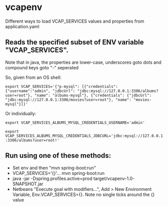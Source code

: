 # vcapenv
Different ways to load VCAP_SERVICES values and properties from application.yaml

## Reads the specified subset of ENV variable "VCAP_SERVICES".
Note that in java, the properties are lower-case, underscores goto dots and compound keys goto "-" seperated
 
So, given from an OS shell:

```export VCAP_SERVICES='{"p-mysql": [{"credentials": {"username":"admin", "jdbcUrl": "jdbc:mysql://127.0.0.1:3306/albums?user=root"}, "name": "albums-mysql"}, {"credentials": {"jdbcUrl": "jdbc:mysql://127.0.0.1:3306/movies?user=root"}, "name": "movies-mysql"}]}'```
 
Or individually:

```export VCAP_SERVICES_ALBUMS_MYSQL_CREDENTIALS_USERNAME='admin'```

```export VCAP_SERVICES_ALBUMS_MYSQL_CREDENTIALS_JDBCURL='jdbc:mysql://127.0.0.1:3306/albums?user=root!'```

## Run using one of these methods:
- Set env and then "mvn spring-boot:run"
- VCAP_SERVICES='{}'... mvn spring-boot:run
- java -jar -Dspring.profiles.active=prod target/vcapenv-1.0-SNAPSHOT.jar
- Netbeans "Execute goal with modifiers...", Add > New Environment Variable, Env.VCAP_SERVICES={}. Note no single ticks around the {} value
